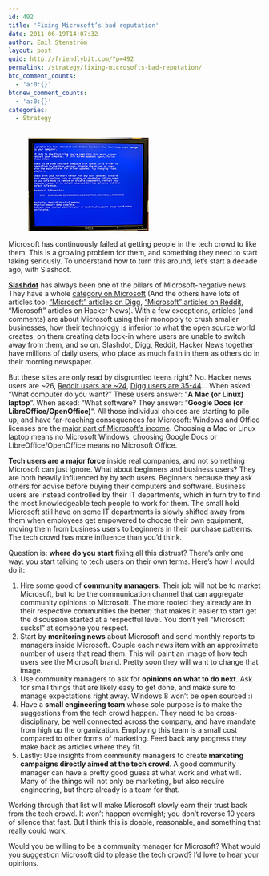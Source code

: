```yaml
---
id: 492
title: 'Fixing Microsoft’s bad reputation'
date: 2011-06-19T14:07:32
author: Emil Stenström
layout: post
guid: http://friendlybit.com/?p=492
permalink: /strategy/fixing-microsofts-bad-reputation/
btc_comment_counts:
  - 'a:0:{}'
btcnew_comment_counts:
  - 'a:0:{}'
categories:
  - Strategy
---
```


<figure class="wp-caption alignright"><a href="http://www.flickr.com/photos/88442983@N00/2228633614"><img title="Blue Screen of Death" src="/files/post-media/2228633614_e26ea98fbe_m.jpg" alt="Blue Screen of Death" width="240" height="187" /></a>
</figure>

Microsoft has continuously failed at getting people in the tech crowd to like them. This is a growing problem for them, and something they need to start taking seriously. To understand how to turn this around, let&#8217;s start a decade ago, with Slashdot.

**[Slashdot](http://slashdot.org/)** has always been one of the pillars of Microsoft-negative news. They have a whole [category on Microsoft](http://slashdot.org/index2.pl?fhfilter=microsoft) (And the others have lots of articles too: [&#8220;Microsoft&#8221; articles on Digg](http://digg.com/search?q=microsoft), [&#8220;Microsoft&#8221; articles on Reddit](http://www.reddit.com/search?q=microsoft), &#8220;Microsoft&#8221; articles on Hacker News). With a few exceptions, articles (and comments) are about Microsoft using their monopoly to crush smaller businesses, how their technology is inferior to what the open source world creates, on them creating data lock-in where users are unable to switch away from them, and so on. Slashdot, Digg, Reddit, Hacker News together have millions of daily users, who place as much faith in them as others do in their morning newspaper.

But these sites are only read by disgruntled teens right? No. Hacker news users are ~26, [Reddit users are ~24](http://www.reddit.com/r/reddit.com/comments/7oaxh/experiment_how_old_is_the_average_redditor_vote/?sort=top), [Digg users are 35-44](http://www.ignitesocialmedia.com/social-media-stats/2011-social-network-analysis-report/#Digg)&#8230; When asked: &#8220;What computer do you want?&#8221; These users answer: &#8220;**A Mac (or Linux) laptop**&#8220;. When asked: &#8220;What software? They answer: &#8220;**Google Docs (or LibreOffice/OpenOffice)**&#8220;. All those individual choices are starting to pile up, and have far-reaching consequences for Microsoft: Windows and Office licenses are the [major part of Microsoft&#8217;s income](http://www.businessinsider.com/chart-of-the-day-microsoft-operating-income-by-division-2010-2). Choosing a Mac or Linux laptop means no Microsoft Windows, choosing Google Docs or LibreOffice/OpenOffice means no Microsoft Office.

**Tech users are a major force** inside real companies, and not something Microsoft can just ignore. What about beginners and business users? They are both heavily influenced by by tech users. Beginners because they ask others for advise before buying their computers and software. Business users are instead controlled by their IT departments, which in turn try to find the most knowledgeable tech people to work for them. The small hold Microsoft still have on some IT departments is slowly shifted away from them when employees get empowered to choose their own equipment, moving them from business users to beginners in their purchase patterns. The tech crowd has more influence than you&#8217;d think.

Question is: **where do you start** fixing all this distrust? There&#8217;s only one way: you start talking to tech users on their own terms. Here&#8217;s how I would do it:

  1. Hire some good of **community managers**. Their job will not be to market Microsoft, but to be the communication channel that can aggregate community opinions to Microsoft. The more rooted they already are in their respective communities the better; that makes it easier to start get the discussion started at a respectful level. You don&#8217;t yell &#8220;Microsoft sucks!&#8221; at someone you respect.
  2. Start by **monitoring news** about Microsoft and send monthly reports to managers inside Microsoft. Couple each news item with an approximate number of users that read them. This will paint an image of how tech users see the Microsoft brand. Pretty soon they will want to change that image.
  3. Use community managers to ask for **opinions on what to do next**. Ask for small things that are likely easy to get done, and make sure to manage expectations right away. Windows 8 won&#8217;t be open sourced :)
  4. Have a **small engineering team** whose sole purpose is to make the suggestions from the tech crowd happen. They need to be cross-disciplinary, be well connected across the company, and have mandate from high up the organization. Employing this team is a small cost compared to other forms of marketing. Feed back any progress they make back as articles where they fit.
  5. Lastly: Use insights from community managers to create **marketing campaigns directly aimed at the tech crowd**. A good community manager can have a pretty good guess at what work and what will. Many of the things will not only be marketing, but also require engineering, but there already is a team for that.

Working through that list will make Microsoft slowly earn their trust back from the tech crowd. It won&#8217;t happen overnight; you don’t reverse 10 years of silence that fast. But I think this is doable, reasonable, and something that really could work.

Would you be willing to be a community manager for Microsoft? What would you suggestion Microsoft did to please the tech crowd? I&#8217;d love to hear your opinions.

